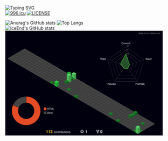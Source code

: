 ![Typing SVG](https://readme-typing-svg.demolab.com/?lines=业余高中生自己写着玩的;轻喷)  
[![996.icu](https://img.shields.io/badge/link-996.icu-red.svg)](https://996.icu)     [![LICENSE](https://img.shields.io/badge/license-Anti%20996-blue.svg)](https://github.com/996icu/996.ICU/blob/master/LICENSE)

![Anurag's GitHub stats](https://github-readme-stats.vercel.app/api?username=XieBrok&show_icons=true&theme=radical&locale=cn)
![Top Langs](https://github-readme-stats.vercel.app/api/top-langs/?username=XieBrok&theme=radical)    
![IceEnd's GitHub stats](https://github-immortality.vercel.app/api?username=XieBrok)  
![Profile3D](/profile-3d-contrib/profile-night-green.svg)


<!---
XieBrok/XieBrok is a ✨ special ✨ repository because its `README.md` (this file) appears on your GitHub profile.
You can click the Preview link to take a look at your changes.
--->
